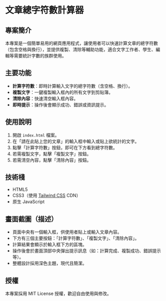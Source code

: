 # 文章總字符數計算器

## 專案簡介

本專案是一個簡單易用的網頁應用程式，讓使用者可以快速計算文章的總字符數（包含空格與換行），並提供複製、清除等輔助功能，適合文字工作者、學生、編輯等需要統計字數的族群使用。

## 主要功能

- **計算字符數**：即時計算輸入文字的總字符數（含空格、換行）。
- **複製文字**：一鍵複製輸入框內的所有文字到剪貼簿。
- **清除內容**：快速清空輸入框內容。
- **即時提示**：操作後會顯示成功、錯誤或資訊提示。

## 使用說明

1. 開啟 `index.html` 檔案。
2. 在「請在此貼上您的文章」的輸入框中輸入或貼上欲統計的文字。
3. 點擊「計算字符數」按鈕，即可在下方看到總字符數。
4. 若需複製文字，點擊「複製文字」按鈕。
5. 若需清空內容，點擊「清除內容」按鈕。

## 技術棧

- HTML5
- CSS3（使用 [Tailwind CSS](https://tailwindcss.com/) CDN）
- 原生 JavaScript

## 畫面截圖（描述）

- 頁面中央有一個輸入框，供使用者貼上或輸入文章內容。
- 下方有三個主要按鈕：「計算字符數」、「複製文字」、「清除內容」。
- 計算結果會顯示於輸入框下方的區塊。
- 操作後會於畫面頂部中央彈出提示訊息（如：計算完成、複製成功、錯誤提示等）。
- 整體設計採用深色主題，現代且簡潔。

## 授權

本專案採用 MIT License 授權，歡迎自由使用與修改。
